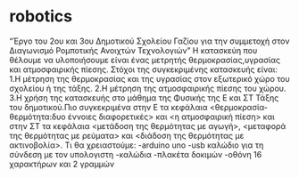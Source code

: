 # robotics
“Έργο του 2ου και 3ου Δημοτικού Σχολείου Γαζίου για την συμμετοχή στον Διαγωνισμό Ρομποτικής Ανοιχτών Τεχνολογιών”
Η κατασκεύη που θέλουμε να υλοποιήσουμε είναι ένας μετρητής θερμοκρασίας,υγρασίας και ατμοσφαιρικής πίεσης. 
Στόχοι της συγκεκριμένης κατασκευής είναι:
1.Η μέτρηση της θερμοκρασίας και της υγρασίας στον εξωτερικό χώρο του σχολείου ή της τάξης. 
2.Η μέτρηση της ατμοσφαιρικής πίεσης του χώρου.
3.Η χρήση της κατασκευής στο μάθημα της Φυσικής της Ε και ΣΤ Τάξης του δημοτικού.Πιο συγκεκριμένα στην Ε τα κεφάλαια <θερμοκρασία- θερμότητα:δυο έννοιες διαφορετικές> και <η ατμοσφαιρική πίεση> και στην ΣΤ τα κεφάλαια <μετάδοση της θερμότητας με αγωγή>, <μεταφορά της θερμότητας με ρεύματα> και <διάδοση της θερμότητας με ακτινοβολία>.
Τι θα χρειαστούμε:
-arduino uno
-usb καλώδιο για τη σύνδεση με τον υπολογιστη
-καλώδια 
-πλακέτα δοκιμών
-οθόνη 16 χαρακτήρων και 2 γραμμών
